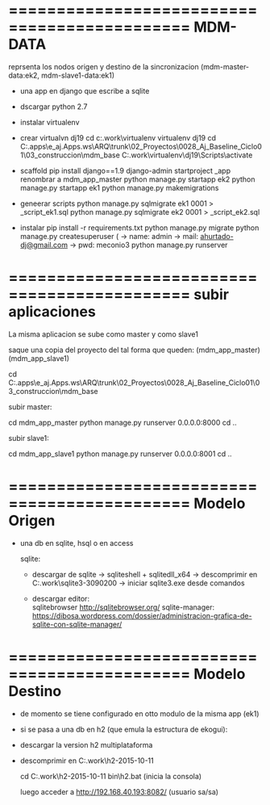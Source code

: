 =============================================
MDM-DATA
=============================================
reprsenta los nodos origen y destino de la 
sincronizacion (mdm-master-data:ek2, mdm-slave1-data:ek1)


- una app en django que escribe a sqlite
- dscargar python 2.7
- instalar virtualenv
- crear virtualvn dj19
	cd c:\.work\virtualenv
	virtualenv dj19
	cd C:\.apps\e_aj.Apps\.ws\ARQ\trunk\02_Proyectos\0028_Aj_Baseline_Ciclo01\03_construccion\mdm_base
	C:\.work\virtualenv\dj19\Scripts\activate
- scaffold
	pip install django==1.9
	django-admin startproject _app
	renombrar a mdm_app_master
	python manage.py startapp ek2
	python manage.py startapp ek1
	python manage.py makemigrations

- geneerar scripts
	python manage.py sqlmigrate ek1 0001 > _script_ek1.sql
	python manage.py sqlmigrate ek2 0001 > _script_ek2.sql

- instalar
	pip install -r requirements.txt
	python manage.py migrate
	python manage.py createsuperuser (
		-> name: admin
		-> mail: ahurtado-dj@gmail.com
		-> pwd: meconio3
	python manage.py runserver
	

=============================================
subir aplicaciones
=============================================
La misma aplicacion se sube como master y como slave1

saque una copia del proyecto del tal forma que queden:
	(mdm_app_master)
	(mdm_app_slave1)

cd C:\.apps\e_aj.Apps\.ws\ARQ\trunk\02_Proyectos\0028_Aj_Baseline_Ciclo01\03_construccion\mdm_base

subir master: 	

cd mdm_app_master
python manage.py runserver 0.0.0.0:8000
cd ..

subir slave1: 	

cd mdm_app_slave1
python manage.py runserver 0.0.0.0:8001
cd ..



	
	
	
	
	


=============================================
Modelo Origen
=============================================
- una db en sqlite, hsql o en access

	sqlite: 
	- descargar de sqlite
		-> sqliteshell + sqlitedll_x64
		-> descomprimir en C:\.work\sqlite3-3090200
		-> iniciar sqlite3.exe desde comandos
		
	- descargar editor: 	
		sqlitebrowser http://sqlitebrowser.org/
		sqlite-manager: https://dibosa.wordpress.com/dossier/administracion-grafica-de-sqlite-con-sqlite-manager/
	
=============================================
Modelo Destino
=============================================

- de momento se tiene configurado en otto modulo de la misma app (ek1)

- si se pasa a una db en h2 (que emula la estructura de ekogui):
	
- descargar la version h2 multiplataforma	
- descomprimir en 
	C:\.work\h2-2015-10-11
	
	cd C:\.work\h2-2015-10-11
	bin\h2.bat		(inicia la consola)
	
	luego acceder a http://192.168.40.193:8082/  (usuario sa/sa)
	